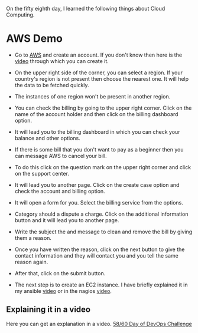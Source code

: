 On the fifty eighth day, I learned the following things about Cloud Computing.

# AWS Demo

- Go to [AWS](https://aws.amazon.com/) and create an account. If you don't know then here is the [video](https://www.youtube.com/watch?v=FKCh9drnc5E) through which you can create it.

- On the upper right side of the corner, you can select a region. If your country's region is not present then choose the nearest one. It will help the data to be fetched quickly.

- The instances of one region won't be present in another region.

- You can check the billing by going to the upper right corner. Click on the name of the account holder and then click on the billing dashboard option.

- It will lead you to the billing dashboard in which you can check your balance and other options.

- If there is some bill that you don't want to pay as a beginner then you can message AWS to cancel your bill.

- To do this click on the question mark on the upper right corner and click on the support center.

- It will lead you to another page. Click on the create case option and check the account and billing option.

- It will open a form for you. Select the billing service from the options.

- Category should a dispute a charge. Click on the additional information button and it will lead you to another page.

- Write the subject the and message to clean and remove the bill by giving them a reason.

- Once you have written the reason, click on the next button to give the contact information and they will contact you and you tell the same reason again.

- After that, click on the submit button.

- The next step is to create an EC2 instance. I have briefly explained it in my ansible [video](https://www.youtube.com/watch?v=5O4qvZ5M3pE&list=PLptbpfKzsc3BtEki4tHQm5Xmpj8w1_JlM&index=42) or in the nagios [video](https://www.youtube.com/watch?v=U7O0w-iXg7c&list=PLptbpfKzsc3BtEki4tHQm5Xmpj8w1_JlM&index=51).

## **Explaining it in a video**

Here you can get an explanation in a video. [58/60 Day of DevOps Challenge](https://www.youtube.com/watch?v=x_SWEyjS4FU&list=PLptbpfKzsc3BtEki4tHQm5Xmpj8w1_JlM&index=55)